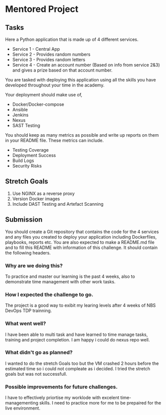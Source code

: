 # Mentored Project
 
## Tasks
 
Here a Python application that is made up of 4 different services.
 
- Service 1 - Central App
- Service 2 - Provides random numbers
- Service 3 - Provides random letters
- Service 4 - Create an account number (Based on info from service 2&3) and gives a prize based on that account number.
 
You are tasked with deploying this application using all the skills you have developed throughout your time in the academy.
 
Your deployment should make use of,
 
- Docker/Docker-compose
- Ansible
- Jenkins
- Nexus
- SAST Testing
 
You should keep as many metrics as possible and write up reports on them in your README file. These metrics can include.
 
- Testing Coverage
- Deployment Success
- Build Logs
- Security Risks
 
## Stretch Goals
 
1. Use NGINX as a reverse proxy
2. Version Docker images
3. Include DAST Testing and Artefact Scanning
 
## Submission
You should create a Git repository that contains the code for the 4 services and any files you created to deploy your application including Dockerfiles, playbooks, reports etc.
You are also expected to make a README.md file and to fill this README with information of this challenge. It should contain the following headers.

### Why are we doing this?

To practice and master our learning is the past 4 weeks, also to demonstrate time management with other work tasks.

### How I expected the challenge to go.

The project is a good way to exibit my learing levels after 4 weeks of NBS DevOps TDP trainning.

### What went well?

I have been able to multi task and have learned to time manage tasks, training and project completion. I am happy i could do nexus repo well. 

### What didn't go as planned?

I wanted to do the stretch Goals too but the VM crashed 2 hours before the estimated time so i could not compleate as i decided.
I tried the stretch goals but was not successfull. 

### Possible improvements for future challenges.

I have to effectively priortise my worklode with excelent time-managementing skills.
I need to practice more for me to be prepaired for the live environment.

  
